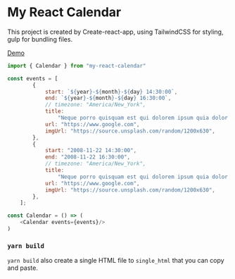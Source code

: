 # My React Calendar

This project is created by Create-react-app, using TailwindCSS for styling, gulp for bundling files.

[Demo](https://github.com/yaowang908)

```js
import { Calendar } from "my-react-calendar"

const events = [
        {
            start: `${year}-${month}-${day} 14:30:00`,
            end: `${year}-${month}-${day} 16:30:00`,
            // timezone: "America/New_York",
            title:
                "Neque porro quisquam est qui dolorem ipsum quia dolor sit amet, consectetur",
            url: "https://www.google.com",
            imgUrl: "https://source.unsplash.com/random/1200x630",
        },
        {
            start: "2008-11-22 14:30:00",
            end: "2008-11-22 16:30:00",
            // timezone: "America/New_York",
            title:
                "Neque porro quisquam est qui dolorem ipsum quia dolor sit amet, consectetur",
            url: "https://www.google.com",
            imgUrl: "https://source.unsplash.com/random/1200x630",
        },
    ];

const Calendar = () => (
    <Calendar events={events}/>
)
```

### `yarn build`

`yarn build` also create a single HTML file to `single_html` that you can copy and paste.
